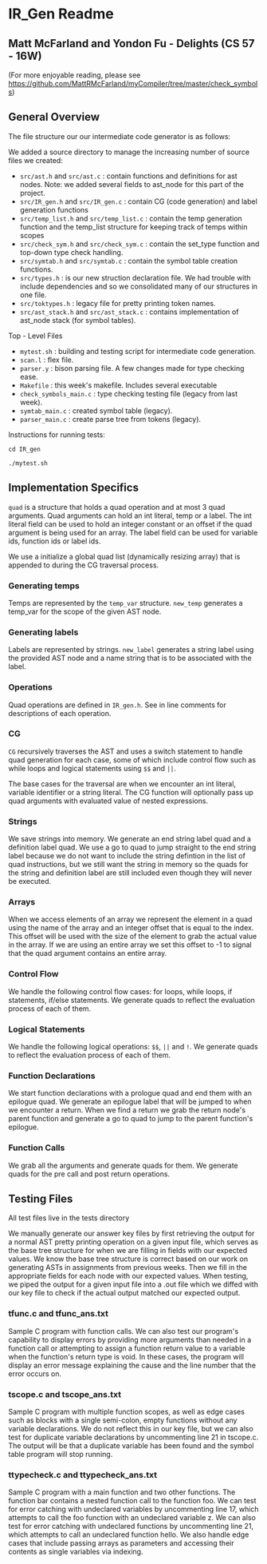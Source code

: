 # IR_Gen Readme
## Matt McFarland and Yondon Fu - Delights (CS 57 - 16W)
(For more enjoyable reading, please see https://github.com/MattRMcFarland/myCompiler/tree/master/check_symbols)

## General Overview
The file structure our our intermediate code generator is as follows:

We added a source directory to manage the increasing number of source files we created:
* `src/ast.h` and `src/ast.c` : contain functions and definitions for ast nodes. Note: we added several fields to ast_node for this part of the project.
* `src/IR_gen.h` and `src/IR_gen.c` : contain CG (code generation) and label generation functions
* `src/temp_list.h` and `src/temp_list.c` : contain the temp generation function and the temp_list structure for keeping track of temps within scopes
* `src/check_sym.h` and `src/check_sym.c` : contain the set_type function and top-down type check handling.
* `src/symtab.h` and `src/symtab.c` : contain the symbol table creation functions.
* `src/types.h` : is our new struction declaration file. We had trouble with include dependencies and so we consolidated many of our structures in one file.
* `src/toktypes.h` : legacy file for pretty printing token names.
* `src/ast_stack.h` and `src/ast_stack.c` : contains implementation of ast_node stack (for symbol tables).

Top - Level Files
* `mytest.sh` : building and testing script for intermediate code generation.
* `scan.l` : flex file.
* `parser.y` : bison parsing file. A few changes made for type checking ease.
* `Makefile` : this week's makefile. Includes several executable 
* `check_symbols_main.c` : type checking testing file (legacy from last week).
* `symtab_main.c` : created symbol table (legacy).
* `parser_main.c` : create parse tree from tokens (legacy).

Instructions for running tests:

`cd IR_gen`

`./mytest.sh`

## Implementation Specifics

`quad` is a structure that holds a quad operation and at most 3 quad arguments. Quad arguments can hold an int literal, temp or a label. The int literal field can be used to hold an integer constant or an offset if the quad argument is being used for an array. The label field can be used for variable ids, function ids or label ids.

We use a initialize a global quad list (dynamically resizing array) that is appended to during the CG traversal process.

### Generating temps

Temps are represented by the `temp_var` structure. `new_temp` generates a temp_var for the scope of the given AST node.

### Generating labels

Labels are represented by strings. `new_label` generates a string label using the provided AST node and a name string that is to be associated with the label.

### Operations

Quad operations are defined in `IR_gen.h`. See in line comments for descriptions of each operation.

### CG

`CG` recursively traverses the AST and uses a switch statement to handle quad generation for each case, some of which include control flow such as while loops and logical statements using `$$` and `||`.

The base cases for the traversal are when we encounter an int literal, variable identifier or a string literal. The CG function will optionally pass up quad arguments with evaluated value of nested expressions.

### Strings

We save strings into memory. We generate an end string label quad and a definition label quad. We use a go to quad to jump straight to the end string label because we do not want to include the string defintion in the list of quad instructions, but we still want the string in memory so the quads for the string and definition label are still included even though they will never be executed.

### Arrays

When we access elements of an array we represent the element in a quad using the name of the array and an integer offset that is equal to the index. This offset will be used with the size of the element to grab the actual value in the array. If we are using an entire array we set this offset to -1 to signal that the quad argument contains an entire array.

### Control Flow

We handle the following control flow cases: for loops, while loops, if statements, if/else statements. We generate quads to reflect the evaluation process of each of them.

### Logical Statements

We handle the following logical operations: `$$`, `||` and `!`. We generate quads to reflect the evaluation process of each of them. 

### Function Declarations

We start function declarations with a prologue quad and end them with an epilogue quad. We generate an epilogue label that will be jumped to when we encounter a return. When we find a return we grab the return node's parent function and generate a go to quad to jump to the parent function's epilogue.

### Function Calls

We grab all the arguments and generate quads for them. We generate quads for the pre call and post return operations.

## Testing Files
All test files live in the tests directory

We manually generate our answer key files by first retrieving the output for a normal AST pretty printing operation on a given input file, which serves as the base tree structure for when we are filling in fields with our expected values. We know the base tree structure is correct based on our work on generating ASTs in assignments from previous weeks. Then we fill in the appropriate fields for each node with our expected values. When testing, we piped the output for a given input file into a .out file which we diffed with our key file to check if the actual output matched our expected output.


### tfunc.c and tfunc_ans.txt
Sample C program with function calls. We can also test our program's capability to display errors by providing more arguments than needed in a function call or attempting to assign a function return value to a variable when the function's return type is void. In these cases, the program will display an error message explaining the cause and the line number that the error occurs on.

### tscope.c and tscope_ans.txt
Sample C program with multiple function scopes, as well as edge cases such as blocks with a single semi-colon, empty functions without any variable declarations. We do not reflect this in our key file, but we can also test for duplicate variable declarations by uncommenting line 21 in tscope.c. The output will be that a duplicate variable has been found and the symbol table program will stop running.

### ttypecheck.c and ttypecheck_ans.txt
Sample C program with a main function and two other functions. The function bar contains a nested function call to the function foo. We can test for error catching with undeclared variables by uncommenting line 17, which attempts to call the foo function with an undeclared variable z. We can also test for error catching with undeclared functions by uncommenting line 21, which attempts to call an undeclared function hello. We also handle edge cases that include passing arrays as parameters and accessing their contents as single variables via indexing.


